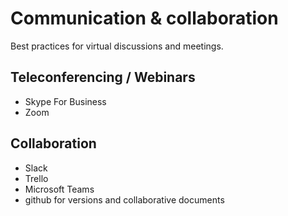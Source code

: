 # Communication & collaboration

Best practices for virtual discussions and meetings.

## Teleconferencing / Webinars

- Skype For Business
- Zoom

## Collaboration

- Slack 
- Trello
- Microsoft Teams
- github for versions and collaborative documents
